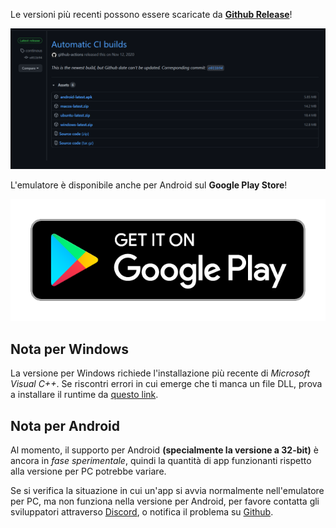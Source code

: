 Le versioni più recenti possono essere scaricate da [**Github Release**](https://github.com/EKA2L1/EKA2L1/releases/tag/continous)!

![release_shot](/assets/download/release_page.png)

L'emulatore è disponibile anche per Android sul **Google Play Store**!

[![Play Store Badge](/assets/download/google-play-badge.png)](https://play.google.com/store/apps/details?id=com.github.eka2l1)

## Nota per Windows

La versione per Windows richiede l'installazione più recente di *Microsoft Visual C++*. Se riscontri errori in cui emerge che ti manca un file DLL, prova
a installare il runtime da [questo link](https://support.microsoft.com/it-it/help/2977003/the-latest-supported-visual-c-downloads).

## Nota per Android

Al momento, il supporto per Android **(specialmente la versione a 32-bit)** è ancora in *fase sperimentale*, quindi la quantità di app funzionanti rispetto alla versione per PC potrebbe variare.

Se si verifica la situazione in cui un'app si avvia normalmente nell'emulatore per PC, ma non funziona nella versione per Android, per favore contatta gli sviluppatori attraverso [Discord](https://discord.gg/5Bm5SJ9),
o notifica il problema su [Github](https://github.com/EKA2L1/EKA2L1/issues).
